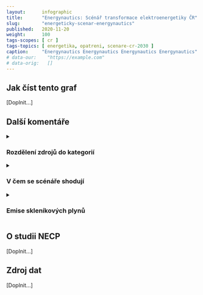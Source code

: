 ```yaml
---
layout:      infographic
title:       "Energynautics: Scénář transformace elektroenergetiky ČR"
slug:        "energeticky-scenar-energynautics"
published:   2020-11-20
weight:      100
tags-scopes: [ cr ]
tags-topics: [ energetika, opatreni, scenare-cr-2030 ]
caption:     "Energynautics Energynautics Energynautics Energynautics"
# data-our:    "https://example.com"
# data-orig:   []
---
```


## Jak číst tento graf

[Doplnit...]

## Další komentáře

<details markdown=1>
<summary>
<h3>Rozdělení zdrojů do kategorií</h3>
</summary>

[Doplnit...]
</details>

<details markdown=1>
<summary>
<h3>V čem se scénáře shodují</h3>
</summary>

[Doplnit...]
</details>

<details markdown=1>
<summary>
<h3>Emise skleníkových plynů</h3>
</summary>

[Doplnit...]
</details>

## O studii NECP

[Doplnit...]

## Zdroj dat

[Doplnit...]
